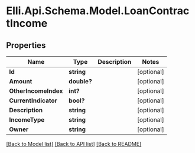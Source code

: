 # Elli.Api.Schema.Model.LoanContractIncome
## Properties

Name | Type | Description | Notes
------------ | ------------- | ------------- | -------------
**Id** | **string** |  | [optional] 
**Amount** | **double?** |  | [optional] 
**OtherIncomeIndex** | **int?** |  | [optional] 
**CurrentIndicator** | **bool?** |  | [optional] 
**Description** | **string** |  | [optional] 
**IncomeType** | **string** |  | [optional] 
**Owner** | **string** |  | [optional] 

[[Back to Model list]](../README.md#documentation-for-models) [[Back to API list]](../README.md#documentation-for-api-endpoints) [[Back to README]](../README.md)


